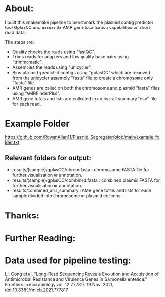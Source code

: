# About:
I built this snakemake pipeline to benchmark the plasmid contig predictor tool GplasCC and assess its AMR gene localisation capabilities on short read data.

The steps are:
- Quality checks the reads using "fastQC".
- Trims reads for adapters and low quality base pairs using "trimmomatic".
- Assembles the reads using "unicycler".
- Bins plasmid-predicted contigs using "gplasCC" which are removed from the unicycler assembly "fasta" file to create a chromosome only "fasta" file.
- AMR genes are called on both the chromosome and plasmid "fasta" files using "AMRFinderPlus".
- AMR gene totals and lists are collected in an overall summary "csv" file for each read.

# Example Folder
https://github.com/RowanAllan11/Plasmid_Segregator/blob/main/example_folder.txt

## Relevant folders for output:

- results/{sample}/gplasCC/chrom.fasta : chromosome FASTA file for further visualisation or annotation.
- results/{sample}/gplasCC/combined.fasta : combined plasmid FASTA for further visualisation or annotation.
- results/combined_amr_summary : AMR gene totals and lists for each sample divided into chromosome or plasmid columns.

# Thanks:

# Further Reading:

# Data used for pipeline testing:
Li, Cong et al. “Long-Read Sequencing Reveals Evolution and Acquisition of Antimicrobial Resistance and Virulence Genes in Salmonella enterica.” Frontiers in microbiology vol. 12 777817. 19 Nov. 2021, doi:10.3389/fmicb.2021.777817
